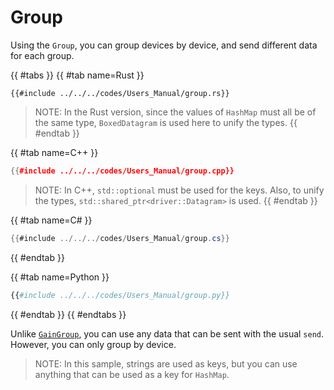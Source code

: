 # Group

Using the `Group`, you can group devices by device, and send different data for each group.

{{ #tabs }}
{{ #tab name=Rust }}
```rust,edition2024
{{#include ../../../codes/Users_Manual/group.rs}}
```
> NOTE: In the Rust version, since the values of `HashMap` must all be of the same type, `BoxedDatagram` is used here to unify the types.
{{ #endtab }}

{{ #tab name=C++ }}
```cpp
{{#include ../../../codes/Users_Manual/group.cpp}}
```
> NOTE: In C++, `std::optional` must be used for the keys. Also, to unify the types, `std::shared_ptr<driver::Datagram>` is used.
{{ #endtab }}

{{ #tab name=C# }}
```cs
{{#include ../../../codes/Users_Manual/group.cs}}
```
{{ #endtab }}

{{ #tab name=Python }}
```python
{{#include ../../../codes/Users_Manual/group.py}}
```
{{ #endtab }}
{{ #endtabs }}

Unlike [`GainGroup`](./gain/grouped.md), you can use any data that can be sent with the usual `send`.
However, you can only group by device.

> NOTE:
> In this sample, strings are used as keys, but you can use anything that can be used as a key for `HashMap`.
